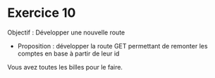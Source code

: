 # Exercice 10

Objectif : Développer une nouvelle route
- Proposition : développer  la route GET permettant de remonter les comptes en base à partir de leur id


Vous avez toutes les billes pour le faire.

